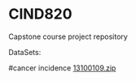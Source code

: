 # CIND820
Capstone course project repository

DataSets:

#cancer incidence
[13100109.zip](https://github.com/OROY97/CIND820-OR/blob/DataSets/13100109.zip)


